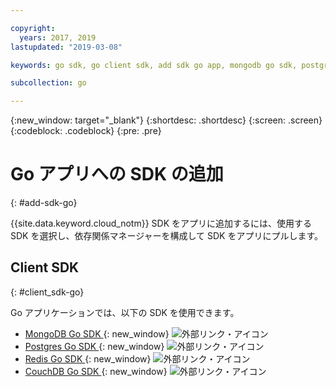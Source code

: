 ```yaml
---

copyright:
  years: 2017, 2019
lastupdated: "2019-03-08"

keywords: go sdk, go client sdk, add sdk go app, mongodb go sdk, postgres go sdk, redis go sdk, couchdb go sdk

subcollection: go

---
```


{:new_window: target="_blank"}
{:shortdesc: .shortdesc}
{:screen: .screen}
{:codeblock: .codeblock}
{:pre: .pre}

#  Go アプリへの SDK の追加
{: #add-sdk-go}

{{site.data.keyword.cloud_notm}} SDK をアプリに追加するには、使用する SDK を選択し、依存関係マネージャーを構成して SDK をアプリにプルします。

## Client SDK
{: #client_sdk-go}

Go アプリケーションでは、以下の SDK を使用できます。
* [MongoDB Go SDK ](https://github.com/mongodb/mongo-go-driver){: new_window} ![外部リンク・アイコン](../icons/launch-glyph.svg "外部リンク・アイコン")
* [Postgres Go SDK ](https://github.com/lib/pq){: new_window} ![外部リンク・アイコン](../icons/launch-glyph.svg "外部リンク・アイコン")
* [Redis Go SDK ](https://github.com/go-redis/redis){: new_window} ![外部リンク・アイコン](../icons/launch-glyph.svg "外部リンク・アイコン")
* [CouchDB Go SDK ](https://github.com/leesper/couchdb-golang){: new_window} ![外部リンク・アイコン](../icons/launch-glyph.svg "外部リンク・アイコン")

<!--
## Services
{: #services}

* [Watson Go SDK ![External link icon](../icons/launch-glyph.svg "External link icon")](https://github.com/watson-developer-cloud/go-sdk)
-->

